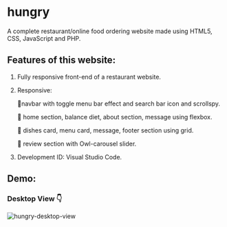 <h1>hungry</h1>

A complete restaurant/online food ordering website made using HTML5, CSS, JavaScript and PHP. 

## Features of this website:
1) Fully responsive front-end of a restaurant website.
2) Responsive:

      🔸️navbar with toggle menu bar effect and search bar icon and scrollspy.

      🔸️ home section, balance diet, about section, message using flexbox.

      🔸️ dishes card, menu card, message, footer section using grid.

      🔸️ review section with Owl-carousel slider.

3) Development ID: Visual Studio Code. 

## Demo:
### Desktop View 👇

![hungry-desktop-view](https://user-images.githubusercontent.com/88545150/147448888-70a585fe-ab98-4f33-9cef-71fce54daee4.gif)

